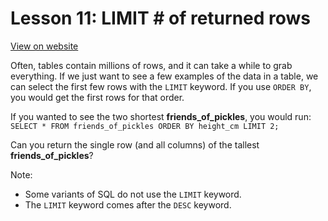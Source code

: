 # Lesson 11: LIMIT # of returned rows

[View on website](https://www.sql-easy.com/limit)

Often, tables contain millions of rows, and it can take a while to grab everything. If we just want to see a few examples of the data in a table, we can select the first few rows with the `LIMIT` keyword. If you use `ORDER BY`, you would get the first rows for that order.

If you wanted to see the two shortest **friends_of_pickles**, you would run: `SELECT * FROM friends_of_pickles ORDER BY height_cm LIMIT 2;`

Can you return the single row (and all columns) of the tallest **friends_of_pickles**?

Note:
- Some variants of SQL do not use the `LIMIT` keyword.
- The `LIMIT` keyword comes after the `DESC` keyword.